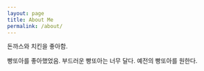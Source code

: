 ```yaml
---
layout: page
title: About Me
permalink: /about/
---
```


돈까스와 치킨을 좋아함.

빵또아를 좋아했었음. 부드러운 빵또아는 너무 달다. 예전의 빵또아를 원한다.